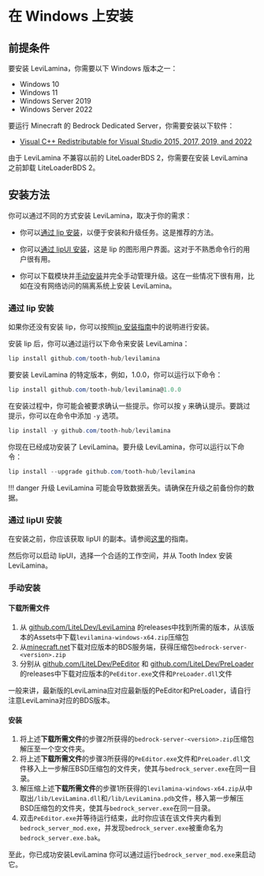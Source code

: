 # 在 Windows 上安装

## 前提条件

要安装 LeviLamina，你需要以下 Windows 版本之一：

- Windows 10
- Windows 11
- Windows Server 2019
- Windows Server 2022

要运行 Minecraft 的 Bedrock Dedicated Server，你需要安装以下软件：

- [Visual C++ Redistributable for Visual Studio 2015, 2017, 2019, and 2022](https://aka.ms/vs/17/release/vc_redist.x64.exe)

由于 LeviLamina 不兼容以前的 LiteLoaderBDS 2，你需要在安装 LeviLamina 之前卸载 LiteLoaderBDS 2。

## 安装方法

你可以通过不同的方式安装 LeviLamina，取决于你的需求：

- 你可以[通过 lip 安装](#通过-lip-安装)，以便于安装和升级任务。这是推荐的方法。

- 你可以[通过 lipUI 安装](#通过-lipui-安装)，这是 lip 的图形用户界面。这对于不熟悉命令行的用户很有用。

- 你可以下载模块并[手动安装](#手动安装)并完全手动管理升级。这在一些情况下很有用，比如在没有网络访问的隔离系统上安装 LeviLamina。

### 通过 lip 安装

如果你还没有安装 lip，你可以按照[lip 安装指南](https://docs.lippkg.com/installation.html)中的说明进行安装。

安装 lip 后，你可以通过运行以下命令来安装 LeviLamina：

```powershell
lip install github.com/tooth-hub/levilamina
```

要安装 LeviLamina 的特定版本，例如，1.0.0，你可以运行以下命令：

```powershell
lip install github.com/tooth-hub/levilamina@1.0.0
```

在安装过程中，你可能会被要求确认一些提示。你可以按 `y` 来确认提示。要跳过提示，你可以在命令中添加 `-y` 选项。

```powershell
lip install -y github.com/tooth-hub/levilamina
```

你现在已经成功安装了 LeviLamina。要升级 LeviLamina，你可以运行以下命令：

```powershell
lip install --upgrade github.com/tooth-hub/levilamina
```

!!! danger
    升级 LeviLamina 可能会导致数据丢失。请确保在升级之前备份你的数据。

### 通过 lipUI 安装

在安装之前，你应该获取 lipUI 的副本。请参阅[这里](https://docs.lippkg.com/lipui_quickstart.html)的指南。

然后你可以启动 lipUI，选择一个合适的工作空间，并从 Tooth Index 安装 LeviLamina。

### 手动安装

#### 下载所需文件

1. 从 [github.com/LiteLDev/LeviLamina](github.com/LiteLDev/LeviLamina) 的releases中找到所需的版本，从该版本的Assets中下载`levilamina-windows-x64.zip`压缩包
2. 从[minecraft.net](https://www.minecraft.net/zh-hans/download/server/bedrock)下载对应版本的BDS服务端，获得压缩包`bedrock-server-<version>.zip`
3. 分别从 [github.com/LiteLDev/PeEditor](github.com/LiteLDev/PeEditor) 和 [github.com/LiteLDev/PreLoader](github.com/LiteLDev/PreLoader) 的releases中下载对应版本的`PeEditor.exe`文件和`PreLoader.dll`文件

一般来讲，最新版的LeviLamina应对应最新版的PeEditor和PreLoader，请自行注意LeviLamina对应的BDS版本。

#### 安装

1. 将上述**下载所需文件**的步骤2所获得的`bedrock-server-<version>.zip`压缩包解压至一个空文件夹。
2. 将上述**下载所需文件**的步骤3所获得的`PeEditor.exe`文件和`PreLoader.dll`文件移入上一步解压BSD压缩包的文件夹，使其与`bedrock_server.exe`在同一目录。
3. 解压缩上述**下载所需文件**的步骤1所获得的`levilamina-windows-x64.zip`从中取出`/lib/LeviLamina.dll`和`/lib/LeviLamina.pdb`文件，移入第一步解压BSD压缩包的文件夹，使其与`bedrock_server.exe`在同一目录。
4. 双击`PeEditor.exe`并等待运行结束，此时你应该在该文件夹内看到`bedrock_server_mod.exe`，并发现`bedrock_server.exe`被重命名为`bedrock_server.exe.bak`。

至此，你已成功安装LeviLamina 你可以通过运行`bedrock_server_mod.exe`来启动它。
